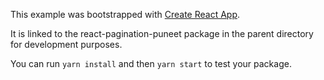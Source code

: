 This example was bootstrapped with [Create React App](https://github.com/facebook/create-react-app).

It is linked to the react-pagination-puneet package in the parent directory for development purposes.

You can run `yarn install` and then `yarn start` to test your package.
